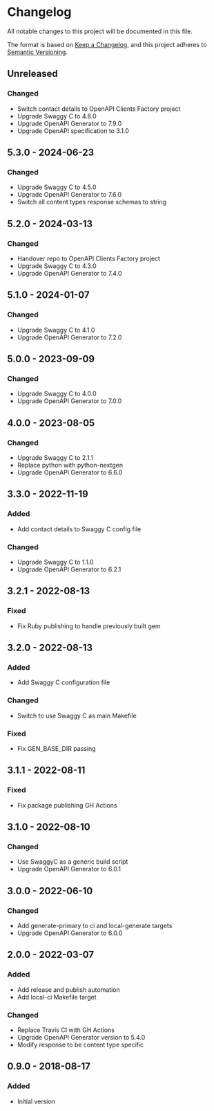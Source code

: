 # Changelog

All notable changes to this project will be documented in this file.

The format is based on [Keep a Changelog](https://keepachangelog.com/en/1.0.0/),
and this project adheres to [Semantic Versioning](https://semver.org/spec/v2.0.0.html).

## Unreleased

### Changed
- Switch contact details to OpenAPI Clients Factory project
- Upgrade Swaggy C to 4.8.0
- Upgrade OpenAPI Generator to 7.9.0
- Upgrade OpenAPI specification to 3.1.0

## 5.3.0 - 2024-06-23
### Changed
- Upgrade Swaggy C to 4.5.0
- Upgrade OpenAPI Generator to 7.6.0
- Switch all content types response schemas to string

## 5.2.0 - 2024-03-13
### Changed
- Handover repo to OpenAPI Clients Factory project
- Upgrade Swaggy C to 4.3.0
- Upgrade OpenAPI Generator to 7.4.0

## 5.1.0 - 2024-01-07
### Changed
- Upgrade Swaggy C to 4.1.0
- Upgrade OpenAPI Generator to 7.2.0

## 5.0.0 - 2023-09-09
### Changed
- Upgrade Swaggy C to 4.0.0
- Upgrade OpenAPI Generator to 7.0.0

## 4.0.0 - 2023-08-05
### Changed
- Upgrade Swaggy C to 2.1.1
- Replace python with python-nextgen
- Upgrade OpenAPI Generator to 6.6.0

## 3.3.0 - 2022-11-19
### Added
- Add contact details to Swaggy C config file

### Changed
- Upgrade Swaggy C to 1.1.0
- Upgrade OpenAPI Generator to 6.2.1

## 3.2.1 - 2022-08-13
### Fixed
- Fix Ruby publishing to handle previously built gem

## 3.2.0 - 2022-08-13
### Added
- Add Swaggy C configuration file

### Changed
- Switch to use Swaggy C as main Makefile

### Fixed
- Fix GEN_BASE_DIR passing

## 3.1.1 - 2022-08-11
### Fixed
- Fix package publishing GH Actions

## 3.1.0 - 2022-08-10
### Changed
- Use SwaggyC as a generic build script
- Upgrade OpenAPI Generator to 6.0.1

## 3.0.0 - 2022-06-10
### Changed
- Add generate-primary to ci and local-generate targets
- Upgrade OpenAPI Generator to 6.0.0

## 2.0.0 - 2022-03-07
### Added
- Add release and publish automation
- Add local-ci Makefile target

### Changed
- Replace Travis CI with GH Actions
- Upgrade OpenAPI Generator version to 5.4.0
- Modify response to be content type specific

## 0.9.0 - 2018-08-17
### Added
- Initial version
